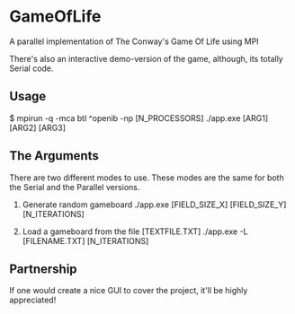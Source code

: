 GameOfLife
==========

A parallel implementation of The Conway's Game Of Life using MPI

There's also an interactive demo-version of the game, although, its totally Serial code.

Usage
-----
$ mpirun -q -mca btl ^openib -np [N_PROCESSORS] ./app.exe [ARG1] [ARG2] [ARG3]

The Arguments
-------------
There are two different modes to use. These modes are the same for both the Serial and the Parallel versions.

1. Generate random gameboard
  ./app.exe [FIELD_SIZE_X] [FIELD_SIZE_Y] [N_ITERATIONS]

2. Load a gameboard from the file [TEXTFILE.TXT]
  ./app.exe -L [FILENAME.TXT] [N_ITERATIONS]

Partnership
-----------
If one would create a nice GUI to cover the project, it'll be highly appreciated!
